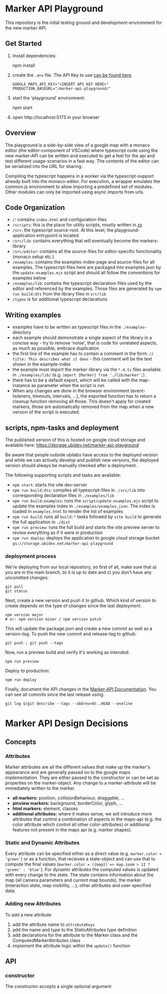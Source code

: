 # Marker API Playground

This repository is the intial testing ground and development-environment for
the new marker API.

## Get Started

1.  Install dependencies:

    npm install

2.  create the `.env` file. The API Key to use
    [can be found here][gcloud_console_maps_credentials].

        GOOGLE_MAPS_API_KEY="<INSERT API KEY HERE>"
        PRODUCTION_BASEURL="/marker-api-playground/"

3.  start the 'playground' environment:

    npm start

4.  open http://localhost:5173 in your browser

[gcloud_console_maps_credentials]: https://console.cloud.google.com/apis/credentials/key/cace4819-4b19-489c-bd49-d91300d72dab?project=ubilabs-dev

## Overview

The playground is a side-by-side view of a google map with a monaco editor (the
editor-component of VSCode) where typescript code using the new
marker-API can be written and executed to get a feel for the api and test
different usage-scenarios in a fast way. The contents of the editor can be
serialized into the URL for sharing.

Compiling the typescript happens in a worker via the typescript-support
already built into the monaco-editor. For execution, a wrapper emulates the
common.js environment to allow importing a predefined set of modules. Other
modules can only be imported using async imports from urls.

## Code Organization

- `/`: contains `index.html` and configuration-files
- `/scripts`: this is the place for utility scripts, mostly written in [zx][]
- `/src`: the typescript source-root. At this level, the
  playground-application entrypoint is located
- `/src/lib`: contains everything that will eventually become
  the markers-library
- `/src/editor`: contains all the source-files for editor-specific
  functionality (monaco setup etc.)
- `/examples`: contains the examples-index-page and source-files for all
  examples. The typescript-files here are packaged into examples.json by
  the `update-examples.mjs` script and should all follow the conventions for
  examples below
- `/examples/lib`: contains the typescript declaration-files used by the
  editor and referenced by the examples. Those files are generated by
  `npm run build:dts` from the library files in `src/lib`
- `/types` is for additional typescript declarations

[zx]: https://github.com/google/zx

## Writing examples

- examples have to be written as typescript files in the `./examples`-directory
- each example should demonstrate a single aspect of the library in a
  concise way - try to remove 'noise', that is code for unrelated aspects,
  as much as possible, embrace duplication
- the first line of the example has to contain a comment in the form:
  `// title: This describes what it does` - this comment will be the text
  shown in the example-index
- the example must import the marker-library via the `*.d.ts` files
  available in `./examples/lib/` (e.g. `import {Marker} from './lib/marker';`).
- there has to be a default export, which will be called with the
  map-instance as parameter when the script is run
- When any changes are done in the browser environment (event-listeners,
  timeouts, intervals, ...), the exported function has to return a cleanup
  function removing all those. This doesn't apply for created markers, those
  are automatically removed from the map when a new version of the script is
  executed.

## scripts, npm-tasks and deployment

The published version of this is hosted on google cloud storage and available
here: https://storage.ubidev.net/marker-api-playground

Be aware that people outside ubilabs have access to the deployed version
and while we can actively develop and publish new versions, the deployed
version should always be manually checked after a deployment.

The following supporting scripts and tasks are available:

- `npm start`: starts the vite dev-server
- `npm run build:dts`: compiles all typescript-files in `./src/lib`
  into corresponding declaration files in `./examples/lib`
- `npm run build:examples`: runs the `script/update-examples.mjs` script to
  update the examples index in `./examples/examples.json`. The index is
  loaded in `examples.html` to render the list of examples
- `npm run build`: runs all `build:*` tasks followed by `vite build` to
  generate the full application in `./dist`
- `npm run preview`: runs the full build and starts the vite preview server
  to review everything as if it were in production
- `npm run deploy`: deploys the application to google cloud storage bucket
  `gs://storage.ubidev.net/marker-api-playground`

### deployment process

We're deploying from our local repository, so first of all, make sure that
a) you are in the main branch, b) it is up to date and c) you don't have any
uncomitted changes:

    git pull
    git status

Next, create a new version and push it to github. Which kind of version to
create depends on the type of changes since the last deployment.

    npm version major
    # or: npm version minor / npm version patch

This will update the package.json and create a new commit as well as a
version-tag. To push the new commit and release-tag to github:

    git push ; git push --tags

Now, run a preview build and verify it's working as intended:

    npm run preview

Deploy to production:

    npm run deploy

Finally, document the API changes in the [Marker-API Documentation][marker-doc].
You can see all commits since the last release using:

    git log $(git describe --tags --abbrev=0)..HEAD --oneline

[marker-doc]: https://docs.google.com/document/d/1L1RUW2kRSkSn02qthbimJZtjsCfdTtzXys3thCxv5O4/edit#heading=h.h498zgrs94df

# Marker API Design Decisions

## Concepts

### Attributes

Marker attributes are all the different values that make
up the marker's appearance and are generally passed on to the google maps
implementation. They are either passed to the constructor or can be set as
properties on the marker-object. Any change to a marker-attribute will
be immediately written to the marker.

- **all markers:** position, collisionBehaviour, draggable, ...
- **pinview markers:** background, borderColor, glyph, ...
- **html markers:** element, classes
- **additional attributes:** where it makes sense, we will introduce more
  attributes that control a combination of aspects in the maps-api (e.g. the
  color attribute which control all other color-attributes) or additional
  features not present in the maps api (e.g. marker shapes).

### Static and Dynamic Attributes

Every attribute can be specified either as a direct value
(e.g. `marker.color = 'green'`) or as a function, that receives a state-object and
can use that to compute the final values (`marker.color = ({map}) => map.zoom > 12 ? 'green' : 'blue'`). For dynamic attributes the
computed values is updated with every change to the state. The state
contains information about the map (all camera parameters and current map
bounds), the marker (interaction state, map visibility, ...), other attributes
and user-specified data.

### Adding new Attributes

To add a new attribute

1. add the attribute name to `attributeKeys`
2. add the name and type to the StaticAttributes type definition
3. add declarations for the attribute to the Marker class and the
   ComputedMarkerAttributes class
4. implement the attribute logic within the `update()` function

## API

### constructor

The constructor accepts a single optional argument
